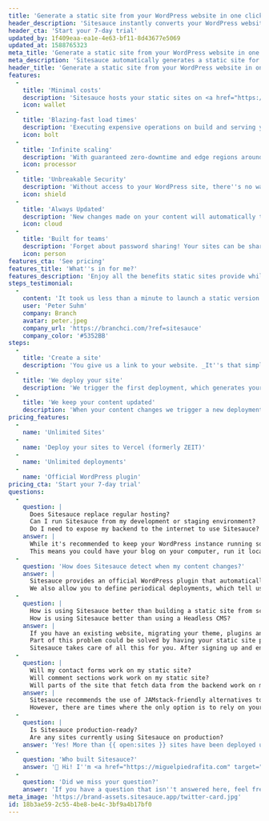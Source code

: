 ```yaml
---
title: 'Generate a static site from your WordPress website in one click'
header_description: 'Sitesauce instantly converts your WordPress website into a static site, and keeps your content in sync.'
header_cta: 'Start your 7-day trial'
updated_by: 1f409eaa-ea1e-4e63-bf11-8d43677e5069
updated_at: 1588765323
meta_title: 'Generate a static site from your WordPress website in one click'
meta_description: 'Sitesauce automatically generates a static site for your WordPress site, and keeps your content in sync.'
header_title: 'Generate a static site from your WordPress website in one click'
features:
  -
    title: 'Minimal costs'
    description: 'Sitesauce hosts your static sites on <a href="https://vercel.app/home" target="_blank" class="hover:underline">Vercel</a> (formerly ZEIT), offering unlimited bandwidth and their world-class CDN for no additional cost.'
    icon: wallet
  -
    title: 'Blazing-fast load times'
    description: 'Executing expensive operations on build and serving your sites through Vercel''s world-class CDN results in semi-instantaneous page loads.'
    icon: bolt
  -
    title: 'Infinite scaling'
    description: 'With guaranteed zero-downtime and edge regions around the world, a thousand concurrent visits load as fast as a single one.'
    icon: processor
  -
    title: 'Unbreakable Security'
    description: 'Without access to your WordPress site, there''s no way for anyone to steal sensitive data or deface your website.'
    icon: shield
  -
    title: 'Always Updated'
    description: 'New changes made on your content will automatically trigger new builds and be reflected on the static site.'
    icon: cloud
  -
    title: 'Built for teams'
    description: 'Forget about password sharing! Your sites can be shared with your whole team for no additional cost.'
    icon: person
features_cta: 'See pricing'
features_title: 'What''s in for me?'
features_description: 'Enjoy all the benefits static sites provide while keeping the ease of editing WordPress gives you.'
steps_testimonial:
  -
    content: 'It took us less than a minute to launch a static version of our WordPress website. Everything just worked as you''d expect it to!'
    user: 'Peter Suhm'
    company: Branch
    avatar: peter.jpeg
    company_url: 'https://branchci.com/?ref=sitesauce'
    company_color: '#5352BB'
steps:
  -
    title: 'Create a site'
    description: 'You give us a link to your website. _It''s that simple._'
  -
    title: 'We deploy your site'
    description: 'We trigger the first deployment, which generates your static site and deploys it to Vercel.'
  -
    title: 'We keep your content updated'
    description: 'When your content changes we trigger a new deployment, which updates your static site.'
pricing_features:
  -
    name: 'Unlimited Sites'
  -
    name: 'Deploy your sites to Vercel (formerly ZEIT)'
  -
    name: 'Unlimited deployments'
  -
    name: 'Official WordPress plugin'
pricing_cta: 'Start your 7-day trial'
questions:
  -
    question: |
      Does Sitesauce replace regular hosting?
      Can I run Sitesauce from my development or staging environment?
      Do I need to expose my backend to the internet to use Sitesauce?
    answer: |
      While it's recommended to keep your WordPress instance running somewhere (like a subdomain), as it allows you to continue using your dashboard regularly, you can deploy locally-running sites to Sitesauce using [our CLI](https://sitesauce.app/guides/cli)!<br>
      This means you could have your blog on your computer, run it locally to edit some content then push it to production via Sitesauce without needing to pay for servers!
  -
    question: 'How does Sitesauce detect when my content changes?'
    answer: |
      Sitesauce provides an official WordPress plugin that automatically detects when your content changes and lets us know. Setting it up is as easy as searching for it on the WordPress plugin directory, clicking install and pasting a URL from your Sitesauce dashboard.<br>
      We also allow you to define periodical deployments, which tell us to automatically deploy your site every day, hour or minute.
  -
    question: |
      How is using Sitesauce better than building a static site from scratch?
      How is using Sitesauce better than using a Headless CMS?
    answer: |
      If you have an existing website, migrating your theme, plugins and content can be a hard task. You'd also lose the simplicity of having an admin panel and allowing multiple users to work on your content together.<br>
      Part of this problem could be solved by having your static site pull data from WordPress on build, but this brings up other problems, like having to manage two different codebases for a single website, migrating your themes over or needing to deploy to preview your content.<br>
      Sitesauce takes care of all this for you. After signing up and entering a URL, we'll generate a production-ready static version of your website and deploy it. You keep your dashboard and remove unnecesary complexity.
  -
    question: |
      Will my contact forms work on my static site?
      Will comment sections work work on my static site?
      Will parts of the site that fetch data from the backend work on my static site?
    answer: |
      Sitesauce recommends the use of JAMstack-friendly alternatives to these services. For example, you could move your contact forms to [StaticKit](https://statickit.com) or your comments to [Commento](https://commento.io).<br>
      However, there are times where the only option is to rely on your backend. For this, you can [configure Sitesauce to proxy certain endpoints](https://sitesauce.app/guides/proxying-and-redirects) over to WordPress. You can also use this if you need to fetch some data from your backend via AJAX.
  -
    question: |
      Is Sitesauce production-ready?
      Are any sites currently using Sitesauce on production?
    answer: 'Yes! More than {{ open:sites }} sites have been deployed using Sitesauce to date. The website you''re looking at right now was generated by Sitesauce from a Statamic site. Other examples include [the Branch website](https://branchci.com/?ref=sitesauce), which uses WordPress, and <a href="https://miguelpiedrafita.com" target="_blank" class="border-b border-gray-500 link-mp">Miguel Piedrafita''s personal website</a> alongside many others.'
  -
    question: 'Who built Sitesauce?'
    answer: '👋 Hi! I''m <a href="https://miguelpiedrafita.com" target="_blank" class="border-b border-gray-500 link-mp">Miguel Piedrafita</a>, an 18-year-old maker. You can learn more about me on <a href="https://miguelpiedrafita.com" target="_blank" class="border-b border-gray-500 link-mp">my website</a> or <a href="https://twitter.com/m1guelpf" target="_blank" class="border-b border-gray-500 link-mp">on Twitter</a>, where I regularly share Sitesauce updates.'
  -
    question: 'Did we miss your question?'
    answer: 'If you have a question that isn''t answered here, feel free to [reach out](mailto:info+faq@sitesauce.app?subject=Question%20about%20Sitesauce). We''ll do our best to get back to you as soon as possible with a helpful answer.'
meta_image: 'https://brand-assets.sitesauce.app/twitter-card.jpg'
id: 18b3ae59-2c55-4be8-be4c-3bf9a4b17bf0
---
```

